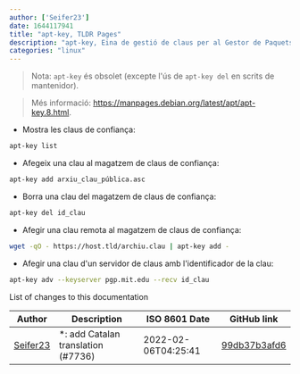 ```yaml
---
author: ['Seifer23']
date: 1644117941
title: "apt-key, TLDR Pages"
description: "apt-key, Eina de gestió de claus per al Gestor de Paquets APT (APT Package Manager) en Debian i Ubuntu."
categories: "linux"
---
```

> Nota: `apt-key` és obsolet (excepte l'ús de `apt-key del` en scrits de mantenidor).

> Més informació: <https://manpages.debian.org/latest/apt/apt-key.8.html>.

- Mostra les claus de confiança:

```bash
apt-key list
```

- Afegeix una clau al magatzem de claus de confiança:

```bash
apt-key add arxiu_clau_pública.asc
```

- Borra una clau del magatzem de claus de confiança:

```bash
apt-key del id_clau
```

- Afegir una clau remota al magatzem de claus de confiança:

```bash
wget -qO - https://host.tld/archiu.clau | apt-key add -
```

- Afegir una clau d'un servidor de claus amb l'identificador de la clau:

```bash
apt-key adv --keyserver pgp.mit.edu --recv id_clau
```
List of changes to this documentation


Author | Description | ISO 8601 Date | GitHub link
------|-----|-----|-----
[Seifer23](mailto:48915360+Seifer23@users.noreply.github.com) | *: add Catalan translation (#7736) | 2022-02-06T04:25:41 | [99db37b3afd6](https://github.com/tldr-pages/tldr/commit/99db37b3afd6dba836a6d94e4688601fdb3bac98)

